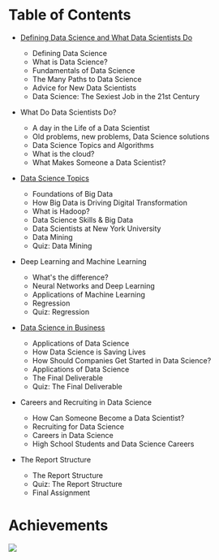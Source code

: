 # Table of Contents
- [Defining Data Science and What Data Scientists Do](https://github.com/Its-Jin/IBM-Data-Science-Specialization/tree/main/Course%201%20:%20Introduction%20to%20Data%20Science/Week%201%20-%20Defining%20Data%20Science)
    * Defining Data Science    
    * What is Data Science?
    * Fundamentals of Data Science
    * The Many Paths to Data Science
    * Advice for New Data Scientists
    * Data Science: The Sexiest Job in the 21st Century

- What Do Data Scientists Do?
    * A day in the Life of a Data Scientist
    * Old problems, new problems, Data Science solutions
    * Data Science Topics and Algorithms
    * What is the cloud?
    * What Makes Someone a Data Scientist?

- [Data Science Topics](https://github.com/Its-Jin/IBM-Data-Science-Specialization/tree/main/Course%201%20:%20Introduction%20to%20Data%20Science/Week%202%20-%20Data%20Science%20Topics)   
    * Foundations of Big Data
    * How Big Data is Driving Digital Transformation
    * What is Hadoop?
    * Data Science Skills & Big Data
    * Data Scientists at New York University
    * Data Mining
    * Quiz: Data Mining

- Deep Learning and Machine Learning
    * What's the difference?
    * Neural Networks and Deep Learning
    * Applications of Machine Learning
    * Regression
    * Quiz: Regression

- [Data Science in Business](https://github.com/Its-Jin/IBM-Data-Science-Specialization/tree/main/Course%201%20:%20Introduction%20to%20Data%20Science/Week%203%20-%20Data%20Sciene%20in%20Business.md)
    * Applications of Data Science
    * How Data Science is Saving Lives
    * How Should Companies Get Started in Data Science?
    * Applications of Data Science
    * The Final Deliverable
    * Quiz: The Final Deliverable

- Careers and Recruiting in Data Science
    * How Can Someone Become a Data Scientist?
    * Recruiting for Data Science
    * Careers in Data Science
    * High School Students and Data Science Careers

- The Report Structure
    * The Report Structure
    * Quiz: The Report Structure
    * Final Assignment

  
# Achievements
<img src="https://www.coursera.org/account/accomplishments/certificate/TNQNQNGM98SK" >
